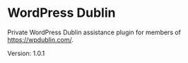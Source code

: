 # WordPress Dublin
Private WordPress Dublin assistance plugin for members of https://wpdublin.com/.

Version: 1.0.1
